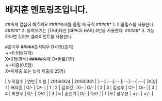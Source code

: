 # 배지훈 멘토링조입니다.
##숙제 열심히 해주세요
####숙제를 올릴 때 규칙
#####* 1. 이클립스를 사용한다.
#####* 2. 들여쓰기는 [TAB]대신 [SPACE BAR] 4번을 사용한다.
#####* 3. 가능하다면 깃허브 클라이언트를 사용한다.

#출석부
#####출석여부
  O=1점(출석)  
  ㅿ=0.5점(지각)  
  X=0점(결석)
#####숙제
  O=완료(1점)  
  ㅿ=미흡(0.5점)  
  X=미제출 또는 늦게 제출(0.25점)

| 누적점수 | 연번 | 이름 | 20160324 | 20160331 |
|:--:|:--:|:--:|:--:|:--:|:--:|
|조장| 1 | 배지훈 | O/- | O/- |
| 1 | 2 | 김효건 | X/- | O/- |
| 2 | 3 | 김성후 | O/- | O/- |
| 3 | 4 | 최현우 | O/- | O/O |
| 3 | 5 | 홍윤기 | O/- | O/O |
| 1 | 6 | 장무현 | ㅿ/- | ㅿ/- |
